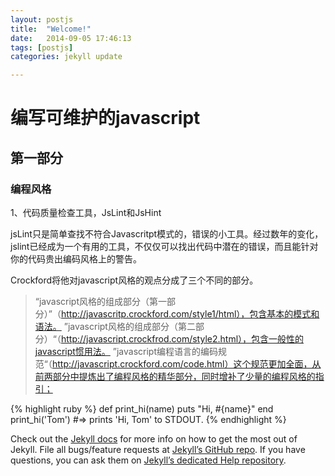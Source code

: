 ```yaml
---
layout: postjs
title:  "Welcome!"
date:   2014-09-05 17:46:13
tags: [postjs]
categories: jekyll update

---
```

# 编写可维护的javascript #

## 第一部分 ##

### 编程风格 ###

1、代码质量检查工具，JsLint和JsHint

jsLint只是简单查找不符合Javascritpt模式的，错误的小工具。经过数年的变化，jslint已经成为一个有用的工具，不仅仅可以找出代码中潜在的错误，而且能针对你的代码贵出编码风格上的警告。

Crockford将他对javascript风格的观点分成了三个不同的部分。

>“javascript风格的组成部分（第一部分）”（http://javascritp.crockford.com/style1/html），包含基本的模式和语法。
>”javascript风格的组成部分（第二部分）“（http://javascript.crockfrod.com/style2.html），包含一般性的javascript惯用法。
>”javascript编程语言的编码规范“（http://javascript.crockford.com/code.html）这个规范更加全面，从前两部分中提炼出了编程风格的精华部分，同时增补了少量的编程风格的指引；


{% highlight ruby %}
def print_hi(name)
  puts "Hi, #{name}"
end
print_hi('Tom')
#=> prints 'Hi, Tom' to STDOUT.
{% endhighlight %}

Check out the [Jekyll docs][jekyll] for more info on how to get the most out of Jekyll. File all bugs/feature requests at [Jekyll’s GitHub repo][jekyll-gh]. If you have questions, you can ask them on [Jekyll’s dedicated Help repository][jekyll-help].

[jekyll]:      http://jekyllrb.com
[jekyll-gh]:   https://github.com/jekyll/jekyll
[jekyll-help]: https://github.com/jekyll/jekyll-help
